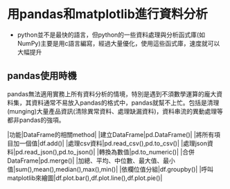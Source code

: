 # 用pandas和matplotlib進行資料分析

- python並不是最快的語言，但python的一些資料處理與分析函式庫(如NumPy)主要是用c語言編寫，經過大量優化，使用這些函式庫，速度就可以大幅提升

## pandas使用時機
pandas無法適用實務上所有資料分析的情境，特別是遇到不須數學運算的龐大資料集，其資料通常不易放入pandas的格式中，pandas就幫不上忙。包括是清理(munging)大量產品資訊(清除異常資料、處理缺漏資料)，資料串流的異動處理等都非pandas的強項。

|功能|DataFrame的相關method|
|建立DataFrame|pd.DataFrame()|
|將所有項目加一個值|df.add()|
|處理csv資料|pd.read_csv(),pd.to_csv()|
|處理json資料|pd.read_json(),pd.to_json()|
|轉換為數值|pd.to_numeric()|
|合併DataFrame|pd.merge()|
|加總、平均、中位數、最大值、最小值|sum(),mean(),median(),max(),min()|
|依欄位值分組|df.groupby()|
|呼叫matplotlib來繪圖|df.plot.bar(),df.plot.line(),df.plot.pie()|